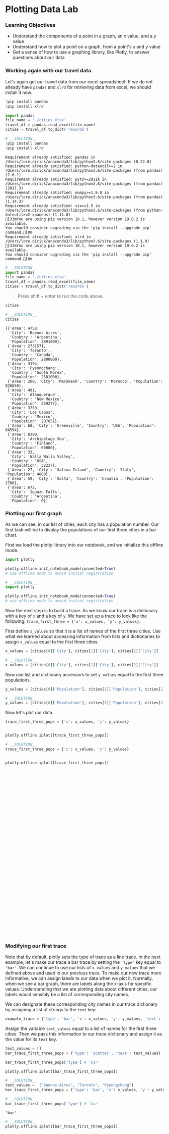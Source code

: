 
# Plotting Data Lab

### Learning Objectives

* Understand the components of a point in a graph, an $x$ value, and a $y$ value 
* Understand how to plot a point on a graph, from a point's $x$ and $y$ value
* Get a sense of how to use a graphing library, like Plotly, to answer questions about our data

### Working again with our travel data

Let's again get our travel data from our excel spreadsheet.  If we do not already have `pandas` and `xlrd` for retrieving data from excel, we should install it now.


```python
!pip install pandas
!pip install xlrd
```


```python
import pandas
file_name = './cities.xlsx'
travel_df = pandas.read_excel(file_name)
cities = travel_df.to_dict('records')
```


```python
# __SOLUTION__ 
!pip install pandas
!pip install xlrd
```

    Requirement already satisfied: pandas in /Users/lore.dirick/anaconda3/lib/python3.6/site-packages (0.22.0)
    Requirement already satisfied: python-dateutil>=2 in /Users/lore.dirick/anaconda3/lib/python3.6/site-packages (from pandas) (2.6.1)
    Requirement already satisfied: pytz>=2011k in /Users/lore.dirick/anaconda3/lib/python3.6/site-packages (from pandas) (2017.3)
    Requirement already satisfied: numpy>=1.9.0 in /Users/lore.dirick/anaconda3/lib/python3.6/site-packages (from pandas) (1.14.3)
    Requirement already satisfied: six>=1.5 in /Users/lore.dirick/anaconda3/lib/python3.6/site-packages (from python-dateutil>=2->pandas) (1.11.0)
    [33mYou are using pip version 18.1, however version 19.0.2 is available.
    You should consider upgrading via the 'pip install --upgrade pip' command.[0m
    Requirement already satisfied: xlrd in /Users/lore.dirick/anaconda3/lib/python3.6/site-packages (1.1.0)
    [33mYou are using pip version 18.1, however version 19.0.2 is available.
    You should consider upgrading via the 'pip install --upgrade pip' command.[0m



```python
# __SOLUTION__ 
import pandas
file_name = './cities.xlsx'
travel_df = pandas.read_excel(file_name)
cities = travel_df.to_dict('records')
```

> Press shift + enter to run the code above.


```python
cities
```


```python
# __SOLUTION__ 
cities
```




    [{'Area': 4758,
      'City': 'Buenos Aires',
      'Country': 'Argentina',
      'Population': 2891000},
     {'Area': 2731571,
      'City': 'Toronto',
      'Country': 'Canada',
      'Population': 2800000},
     {'Area': 3194,
      'City': 'Pyeongchang',
      'Country': 'South Korea',
      'Population': 2581000},
     {'Area': 200, 'City': 'Marakesh', 'Country': 'Morocco', 'Population': 928850},
     {'Area': 491,
      'City': 'Albuquerque',
      'Country': 'New Mexico',
      'Population': 559277},
     {'Area': 3750,
      'City': 'Los Cabos',
      'Country': 'Mexico',
      'Population': 287651},
     {'Area': 68, 'City': 'Greenville', 'Country': 'USA', 'Population': 84554},
     {'Area': 8300,
      'City': 'Archipelago Sea',
      'Country': 'Finland',
      'Population': 60000},
     {'Area': 33,
      'City': 'Walla Walla Valley',
      'Country': 'USA',
      'Population': 32237},
     {'Area': 27, 'City': 'Salina Island', 'Country': 'Italy', 'Population': 4000},
     {'Area': 59, 'City': 'Solta', 'Country': 'Croatia', 'Population': 1700},
     {'Area': 672,
      'City': 'Iguazu Falls',
      'Country': 'Argentina',
      'Population': 0}]



### Plotting our first graph

As we can see, in our list of cities, each city has a population number.  Our first task will be to display the populations of our first three cities in a bar chart.

First we load the plotly library into our notebook, and we initialize this offline mode.


```python
import plotly

plotly.offline.init_notebook_mode(connected=True)
# use offline mode to avoid initial registration
```


```python
# __SOLUTION__ 
import plotly

plotly.offline.init_notebook_mode(connected=True)
# use offline mode to avoid initial registration
```


<script>requirejs.config({paths: { 'plotly': ['https://cdn.plot.ly/plotly-latest.min']},});if(!window.Plotly) {{require(['plotly'],function(plotly) {window.Plotly=plotly;});}}</script>


Now the next step is to build a trace.  As we know our trace is a dictionary with a key of `x` and a key of `y`.  We have set up a trace to look like the following: `trace_first_three = {'x': x_values, 'y': y_values}`.  

First define `x_values` so that it is a list of names of the first three cities.  Use what we learned about accessing information from lists and dictionaries to assign `x_values` equal to the first three cities.


```python
x_values = [cities[0]['City'], cities[1]['City'], cities[2]['City']]
```


```python
# __SOLUTION__ 
x_values = [cities[0]['City'], cities[1]['City'], cities[2]['City']]
```

Now use list and dictionary accessors to set `y_values` equal to the first three populations.


```python
y_values = [cities[0]['Population'], cities[1]['Population'], cities[2]['Population']]
```


```python
# __SOLUTION__ 
y_values = [cities[0]['Population'], cities[1]['Population'], cities[2]['Population']]
```

Now let's plot our data.


```python
trace_first_three_pops = {'x': x_values, 'y': y_values}


plotly.offline.iplot([trace_first_three_pops])
```


```python
# __SOLUTION__ 
trace_first_three_pops = {'x': x_values, 'y': y_values}


plotly.offline.iplot([trace_first_three_pops])
```


<div id="eec07355-8301-45ab-af9b-fde5a143e19c" style="height: 525px; width: 100%;" class="plotly-graph-div"></div><script type="text/javascript">require(["plotly"], function(Plotly) { window.PLOTLYENV=window.PLOTLYENV || {};window.PLOTLYENV.BASE_URL="https://plot.ly";Plotly.newPlot("eec07355-8301-45ab-af9b-fde5a143e19c", [{"x": ["Buenos Aires", "Toronto", "Pyeongchang"], "y": [2891000, 2800000, 2581000], "type": "scatter", "uid": "33ace388-30a7-11e9-90f4-88e9fe4c5d44"}], {}, {"showLink": true, "linkText": "Export to plot.ly"})});</script>


### Modifying our first trace

Note that by default, plotly sets the type of trace as a line trace.  In the next example, let's make our trace a bar trace by setting the `'type'` key equal to `'bar'`.  We can continue to use our lists of `x_values` and `y_values` that we defined above and used in our previous trace. To make our new trace more informative, we can assign labels to our data when we plot it. Normally, when we see a bar graph, there are labels along the x-axis for specific values. Understanding that we are plotting data about different cities, our labels would sensibly be a list of corresponding city names. 

We can designate these corresponding city names in our trace dictionary by assigning a list of strings to the `text` key:

```python
example_trace = {'type': 'bar', 'x': x_values, 'y': y_values, 'text': ["label_1", "label_2", "label_3"]}
```

Assign the variable `text_values` equal to a list of names for the first three cities. Then we pass this information to our trace dictionary and assign it as the value for its `text` key.


```python
text_values = []
bar_trace_first_three_pops = {'type': 'scatter', 'text': text_values}
```


```python
bar_trace_first_three_pops['type'] # 'bar'
```


```python
plotly.offline.iplot([bar_trace_first_three_pops])
```


```python
# __SOLUTION__ 
text_values =  ["Buenos Aires", "Toronto", "Pyeongchang"]
bar_trace_first_three_pops = {'type': 'bar', 'x': x_values, 'y': y_values, 'text': text_values}
```


```python
# __SOLUTION__ 
bar_trace_first_three_pops['type'] # 'bar'
```




    'bar'




```python
# __SOLUTION__ 
plotly.offline.iplot([bar_trace_first_three_pops])
```


<div id="e83c1085-8c8d-4d1a-b336-f68a58ad076d" style="height: 525px; width: 100%;" class="plotly-graph-div"></div><script type="text/javascript">require(["plotly"], function(Plotly) { window.PLOTLYENV=window.PLOTLYENV || {};window.PLOTLYENV.BASE_URL="https://plot.ly";Plotly.newPlot("e83c1085-8c8d-4d1a-b336-f68a58ad076d", [{"text": ["Buenos Aires", "Toronto", "Pyeongchang"], "x": ["Buenos Aires", "Toronto", "Pyeongchang"], "y": [2891000, 2800000, 2581000], "type": "bar", "uid": "33c2570c-30a7-11e9-8b73-88e9fe4c5d44"}], {}, {"showLink": true, "linkText": "Export to plot.ly"})});</script>


### Adding a second trace to plot side by side

Ok, now let's plot two different traces side by side.  First, create another trace called `bar_trace_first_three_areas` that is like our `bar_trace_first_three_pops` except the values are a list of areas.  We will display this side by side along our `bar_trace_first_three_pops` in the plot below.


```python
bar_trace_first_three_areas = {'type': 'scatter', 'x': [], 'y': [], 'text': []}
bar_trace_first_three_pops = {'type': 'scatter', 'x': [], 'y': [], 'text': []}
```


```python
plotly.offline.iplot([bar_trace_first_three_pops, bar_trace_first_three_areas])
```


```python
# __SOLUTION__ 
area_values = [cities[0]['Area'], cities[1]['Area'],cities[2]['Area']]
bar_trace_first_three_areas = {'type': 'bar', 'x': x_values,'y': area_values, 'text': text_values}
bar_trace_first_three_pops = {'type': 'bar', 'x': x_values, 'y': y_values, 'text': text_values}
```


```python
# __SOLUTION__ 
plotly.offline.iplot([bar_trace_first_three_pops, bar_trace_first_three_areas])
```


<div id="0f652d53-876a-4e5f-8b9f-b34f1f415179" style="height: 525px; width: 100%;" class="plotly-graph-div"></div><script type="text/javascript">require(["plotly"], function(Plotly) { window.PLOTLYENV=window.PLOTLYENV || {};window.PLOTLYENV.BASE_URL="https://plot.ly";Plotly.newPlot("0f652d53-876a-4e5f-8b9f-b34f1f415179", [{"text": ["Buenos Aires", "Toronto", "Pyeongchang"], "x": ["Buenos Aires", "Toronto", "Pyeongchang"], "y": [2891000, 2800000, 2581000], "type": "bar", "uid": "33cdc3dc-30a7-11e9-94cb-88e9fe4c5d44"}, {"text": ["Buenos Aires", "Toronto", "Pyeongchang"], "x": ["Buenos Aires", "Toronto", "Pyeongchang"], "y": [4758, 2731571, 3194], "type": "bar", "uid": "33cdc546-30a7-11e9-ba67-88e9fe4c5d44"}], {}, {"showLink": true, "linkText": "Export to plot.ly"})});</script>


### Summary

In this section, we saw how we use data visualizations to better understand the data.  We do the following.  Import plotly:


    import plotly

    plotly.offline.init_notebook_mode(connected=True)

Then we define a trace, which is a Python dictionary.

    trace = {'x': [], 'y': [], 'text': [], 'type': 'bar'}
    
Finally, we display our trace with a call to the following method:

    plotly.offline.iplot([trace])
    
Easy peasy, quick and easy!
